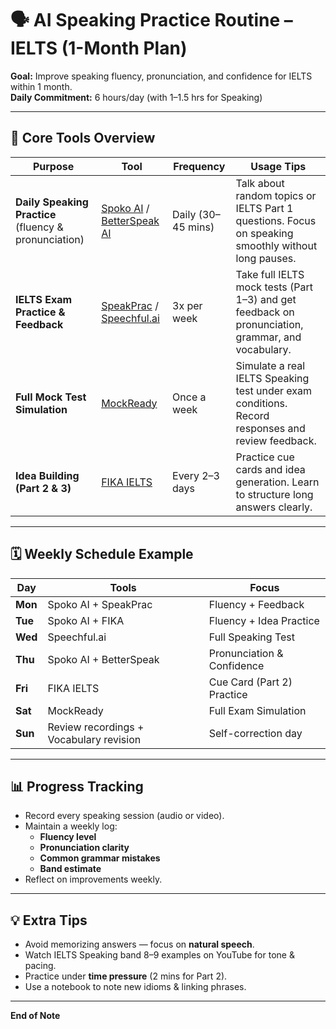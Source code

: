 # 🗣️ AI Speaking Practice Routine – IELTS (1-Month Plan)

**Goal:** Improve speaking fluency, pronunciation, and confidence for IELTS within 1 month.  
**Daily Commitment:** 6 hours/day (with 1–1.5 hrs for Speaking)

---

## 🎯 Core Tools Overview

| Purpose | Tool | Frequency | Usage Tips |
|----------|------|------------|-------------|
| **Daily Speaking Practice** (fluency & pronunciation) | [Spoko AI](https://spoko.ai) / [BetterSpeak AI](https://betterspeak.ai) | Daily (30–45 mins) | Talk about random topics or IELTS Part 1 questions. Focus on speaking smoothly without long pauses. |
| **IELTS Exam Practice & Feedback** | [SpeakPrac](https://speakprac.com) / [Speechful.ai](https://speechful.ai) | 3x per week | Take full IELTS mock tests (Part 1–3) and get feedback on pronunciation, grammar, and vocabulary. |
| **Full Mock Test Simulation** | [MockReady](https://mockready.com) | Once a week | Simulate a real IELTS Speaking test under exam conditions. Record responses and review feedback. |
| **Idea Building (Part 2 & 3)** | [FIKA IELTS](https://fika.ai) | Every 2–3 days | Practice cue cards and idea generation. Learn to structure long answers clearly. |

---

## 🗓️ Weekly Schedule Example

| Day | Tools | Focus |
|-----|--------|--------|
| **Mon** | Spoko AI + SpeakPrac | Fluency + Feedback |
| **Tue** | Spoko AI + FIKA | Fluency + Idea Practice |
| **Wed** | Speechful.ai | Full Speaking Test |
| **Thu** | Spoko AI + BetterSpeak | Pronunciation & Confidence |
| **Fri** | FIKA IELTS | Cue Card (Part 2) Practice |
| **Sat** | MockReady | Full Exam Simulation |
| **Sun** | Review recordings + Vocabulary revision | Self-correction day |

---

## 📊 Progress Tracking

- Record every speaking session (audio or video).
- Maintain a weekly log:
  - **Fluency level**
  - **Pronunciation clarity**
  - **Common grammar mistakes**
  - **Band estimate**
- Reflect on improvements weekly.

---

## 💡 Extra Tips

- Avoid memorizing answers — focus on **natural speech**.
- Watch IELTS Speaking band 8–9 examples on YouTube for tone & pacing.
- Practice under **time pressure** (2 mins for Part 2).
- Use a notebook to note new idioms & linking phrases.

---

**End of Note**
